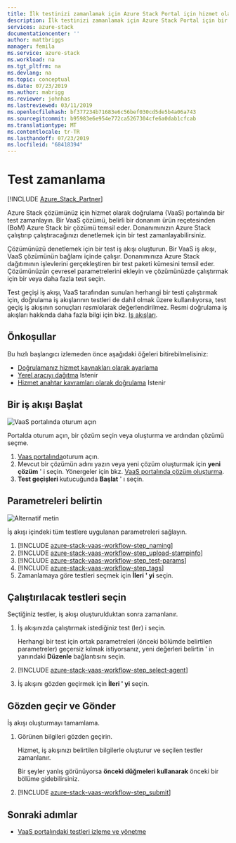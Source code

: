 ```yaml
---
title: İlk testinizi zamanlamak için Azure Stack Portal için hizmet olarak doğrulamayı kullanın | Microsoft Docs
description: İlk testinizi zamanlamak için Azure Stack Portal için bir hizmet olarak doğrulama kullanın.
services: azure-stack
documentationcenter: ''
author: mattbriggs
manager: femila
ms.service: azure-stack
ms.workload: na
ms.tgt_pltfrm: na
ms.devlang: na
ms.topic: conceptual
ms.date: 07/23/2019
ms.author: mabrigg
ms.reviewer: johnhas
ms.lastreviewed: 03/11/2019
ms.openlocfilehash: bf377234b71683e6c56bef030cd5de5b4a06a743
ms.sourcegitcommit: b95983e6e954e772ca5267304cfe6a0dab1cfcab
ms.translationtype: MT
ms.contentlocale: tr-TR
ms.lasthandoff: 07/23/2019
ms.locfileid: "68418394"
---
```

# <a name="scheduling-a-test"></a>Test zamanlama

[!INCLUDE [Azure_Stack_Partner](./includes/azure-stack-partner-appliesto.md)]

Azure Stack çözümünüz için hizmet olarak doğrulama (VaaS) portalında bir test zamanlayın. Bir VaaS çözümü, belirli bir donanım ürün reçetesinden (BoM) Azure Stack bir çözümü temsil eder. Donanımınızın Azure Stack çalıştırıp çalıştıracağınızı denetlemek için bir test zamanlayabilirsiniz.

Çözümünüzü denetlemek için bir test iş akışı oluşturun. Bir VaaS iş akışı, VaaS çözümünün bağlamı içinde çalışır. Donanımınıza Azure Stack dağıtımının işlevlerini gerçekleştiren bir test paketi kümesini temsil eder. Çözümünüzün çevresel parametrelerini ekleyin ve çözümünüzde çalıştırmak için bir veya daha fazla test seçin.

Test geçişi iş akışı, VaaS tarafından sunulan herhangi bir testi çalıştırmak için, doğrulama iş akışlarının testleri de dahil olmak üzere kullanılıyorsa, test geçiş iş akışının sonuçları *resmi*olarak değerlendirilmez. Resmi doğrulama iş akışları hakkında daha fazla bilgi için bkz. [Iş akışları](azure-stack-vaas-key-concepts.md#workflows).

## <a name="prerequisites"></a>Önkoşullar

Bu hızlı başlangıcı izlemeden önce aşağıdaki öğeleri bitirebilmelisiniz:

- [Doğrulamanız hizmet kaynakları olarak ayarlama](azure-stack-vaas-set-up-resources.md)
- [Yerel aracıyı dağıtma](azure-stack-vaas-local-agent.md) Istenir
- [Hizmet anahtar kavramları olarak doğrulama](azure-stack-vaas-key-concepts.md) Istenir

## <a name="start-a-workflow"></a>Bir iş akışı Başlat

![VaaS portalında oturum açın](media/vaas_portalsignin.png)

Portalda oturum açın, bir çözüm seçin veya oluşturma ve ardından çözümü seçme.

1. [Vaas portalında](https://azurestackvalidation.com)oturum açın.
2. Mevcut bir çözümün adını yazın veya yeni çözüm oluşturmak için **yeni çözüm** ' i seçin. Yönergeler için bkz. [VaaS portalında çözüm oluşturma](azure-stack-vaas-key-concepts.md#create-a-solution-in-the-vaas-portal).
3. **Test geçişleri** kutucuğunda **Başlat** ' ı seçin.

## <a name="specify-parameters"></a>Parametreleri belirtin

![Alternatif metin](media/vaas_test_pass_parameters.png)

İş akışı içindeki tüm testlere uygulanan parametreleri sağlayın.

1. [!INCLUDE [azure-stack-vaas-workflow-step_naming](includes/azure-stack-vaas-workflow-step_naming.md)]
2. [!INCLUDE [azure-stack-vaas-workflow-step_upload-stampinfo](includes/azure-stack-vaas-workflow-step_upload-stampinfo.md)]
3. [!INCLUDE [azure-stack-vaas-workflow-step_test-params](includes/azure-stack-vaas-workflow-step_test-params.md)]
4. [!INCLUDE [azure-stack-vaas-workflow-step_tags](includes/azure-stack-vaas-workflow-step_tags.md)]
5. Zamanlamaya göre testleri seçmek için **İleri ' yi** seçin.

## <a name="select-tests-to-run"></a>Çalıştırılacak testleri seçin

Seçtiğiniz testler, iş akışı oluşturulduktan sonra zamanlanır.

1. İş akışınızda çalıştırmak istediğiniz test (ler) i seçin.

    Herhangi bir test için ortak parametreleri (önceki bölümde belirtilen parametreler) geçersiz kılmak istiyorsanız, yeni değerleri belirtin ' in yanındaki **Düzenle** bağlantısını seçin.

1. [!INCLUDE [azure-stack-vaas-workflow-step_select-agent](includes/azure-stack-vaas-workflow-step_select-agent.md)]

1. İş akışını gözden geçirmek için **İleri ' yi** seçin.

## <a name="review-and-submit"></a>Gözden geçir ve Gönder

İş akışı oluşturmayı tamamlama.

1. Görünen bilgileri gözden geçirin.

    Hizmet, iş akışınızı belirtilen bilgilerle oluşturur ve seçilen testler zamanlanır.

    Bir şeyler yanlış görünüyorsa **önceki düğmeleri kullanarak** önceki bir bölüme gidebilirsiniz.

1. [!INCLUDE [azure-stack-vaas-workflow-step_submit](includes/azure-stack-vaas-workflow-step_submit.md)]

## <a name="next-steps"></a>Sonraki adımlar

- [VaaS portalındaki testleri izleme ve yönetme](azure-stack-vaas-monitor-test.md)
